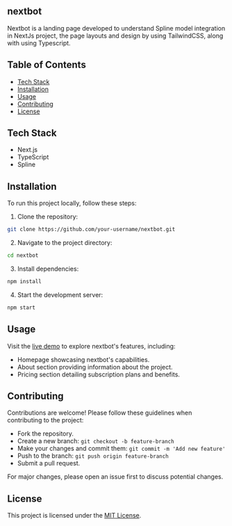 ## nextbot

Nextbot is a landing page developed to understand Spline model integration in NextJs project, the page layouts and design by using TailwindCSS, along with using Typescript.

## Table of Contents

- [Tech Stack](#tech-stack)
- [Installation](#installation)
- [Usage](#usage)
- [Contributing](#contributing)
- [License](#license)

## Tech Stack

- Next.js
- TypeScript
- Spline

## Installation

To run this project locally, follow these steps:

1. Clone the repository:

```bash
git clone https://github.com/your-username/nextbot.git
```

2. Navigate to the project directory:

```bash
cd nextbot
```

3. Install dependencies:

```bash
npm install
```

4. Start the development server:

```bash
npm start
```

## Usage

Visit the [live demo](https://nextbot-five.vercel.app/) to explore nextbot's features, including:

- Homepage showcasing nextbot's capabilities.
- About section providing information about the project.
- Pricing section detailing subscription plans and benefits.

## Contributing

Contributions are welcome! Please follow these guidelines when contributing to the project:

- Fork the repository.
- Create a new branch: `git checkout -b feature-branch`
- Make your changes and commit them: `git commit -m 'Add new feature'`
- Push to the branch: `git push origin feature-branch`
- Submit a pull request.

For major changes, please open an issue first to discuss potential changes.

## License

This project is licensed under the [MIT License](LICENSE).
```

